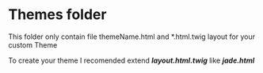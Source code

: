 # Themes folder

This folder only contain file themeName.html and *.html.twig layout for your custom Theme

To create your theme I recomended extend **_layout.html.twig_** like **_jade.html_**

